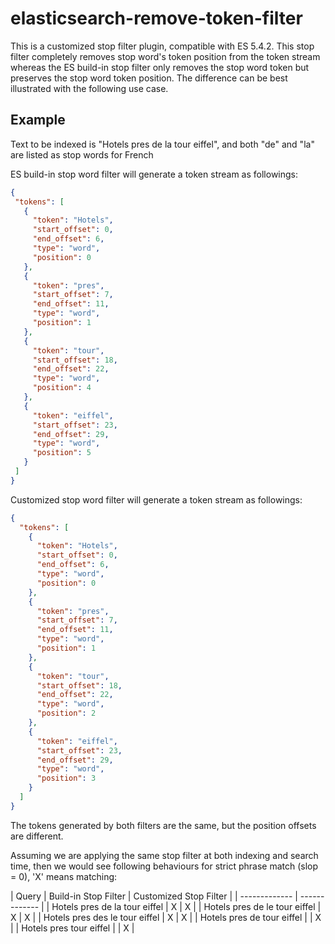 # elasticsearch-remove-token-filter

This is a customized stop filter plugin, compatible with ES 5.4.2. This stop filter completely removes stop word's 
token position from the token stream whereas the ES build-in stop filter only removes the stop word token but preserves
 the stop word token position. The difference can be best illustrated with the following use case.
 
 ## Example
 Text to be indexed is "Hotels pres de la tour eiffel", and both "de" and "la" are listed as stop words for French
 
 ES build-in stop word filter will generate a token stream as followings:
 ```json
{
  "tokens": [
    {
      "token": "Hotels",
      "start_offset": 0,
      "end_offset": 6,
      "type": "word",
      "position": 0
    },
    {
      "token": "pres",
      "start_offset": 7,
      "end_offset": 11,
      "type": "word",
      "position": 1
    },
    {
      "token": "tour",
      "start_offset": 18,
      "end_offset": 22,
      "type": "word",
      "position": 4
    },
    {
      "token": "eiffel",
      "start_offset": 23,
      "end_offset": 29,
      "type": "word",
      "position": 5
    }
  ]
}

```

Customized stop word filter will generate a token stream as followings:
 ```json
 {
   "tokens": [
     {
       "token": "Hotels",
       "start_offset": 0,
       "end_offset": 6,
       "type": "word",
       "position": 0
     },
     {
       "token": "pres",
       "start_offset": 7,
       "end_offset": 11,
       "type": "word",
       "position": 1
     },
     {
       "token": "tour",
       "start_offset": 18,
       "end_offset": 22,
       "type": "word",
       "position": 2
     },
     {
       "token": "eiffel",
       "start_offset": 23,
       "end_offset": 29,
       "type": "word",
       "position": 3
     }
   ]
 } 
```
 
 The tokens generated by both filters are the same, but the position offsets are different.
 
 Assuming we are applying the same stop filter at both indexing and search time, then we would see following behaviours 
 for strict phrase match (slop = 0), 'X' means matching:
 
| Query  | Build-in Stop Filter | Customized Stop Filter |
| ------------- | ------------- |
| Hotels pres de la tour eiffel  | X | X |
| Hotels pres de le tour eiffel | X | X | 
| Hotels pres des le tour eiffel | X | X | 
| Hotels pres de tour eiffel |  | X |
| Hotels pres tour eiffel |  | X | 
